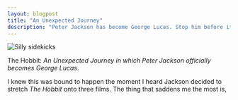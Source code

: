 ```yaml
---
layout: blogpost
title: "An Unexpected Journey"
description: "Peter Jackson has become George Lucas. Stop him before it's too late"
---
```


<img src="https://www.tomerfiliba.com/static/res/2013-01-14-jarjar.jpg" class="blog-post-image" title="Silly sidekicks"/>

The Hobbit: *An Unexpected Journey in which Peter Jackson officially becomes George Lucas*.

I knew this was bound to happen the moment I heard Jackson decided to stretch *The Hobbit* onto three films.
The thing that saddens me the most is,
